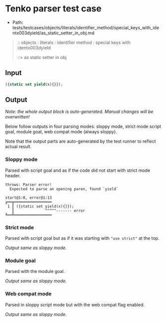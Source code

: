 # Tenko parser test case

- Path: tests/testcases/objects/literals/identifier_method/special_keys_with_identx003dyield/as_static_setter_in_obj.md

> :: objects : literals : identifier method : special keys with identx003dyield
>
> ::> as static setter in obj

## Input

`````js
({static set yield(x){}});
`````

## Output

_Note: the whole output block is auto-generated. Manual changes will be overwritten!_

Below follow outputs in four parsing modes: sloppy mode, strict mode script goal, module goal, web compat mode (always sloppy).

Note that the output parts are auto-generated by the test runner to reflect actual result.

### Sloppy mode

Parsed with script goal and as if the code did not start with strict mode header.

`````
throws: Parser error!
  Expected to parse an opening paren, found `yield`

start@1:0, error@1:13
╔══╦═════════════════
 1 ║ ({static set yield(x){}});
   ║              ^^^^^------- error
╚══╩═════════════════

`````

### Strict mode

Parsed with script goal but as if it was starting with `"use strict"` at the top.

_Output same as sloppy mode._

### Module goal

Parsed with the module goal.

_Output same as sloppy mode._

### Web compat mode

Parsed in sloppy script mode but with the web compat flag enabled.

_Output same as sloppy mode._
